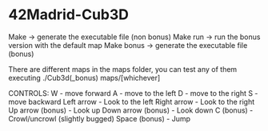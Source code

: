 # 42Madrid-Cub3D
Make -> generate the executable file (non bonus)
Make run -> run the bonus version with the default map
Make bonus -> generate the executable file (bonus)

There are different maps in the maps folder, you can test any of them executing ./Cub3d(_bonus) maps/[whichever]

CONTROLS:
W - move forward
A - move to the left
D - move to the right
S - move backward
Left arrow - Look to the left
Right arrow - Look to the right
Up arrow (bonus) - Look up
Down arrow (bonus) - Look down
C (bonus) - Crowl/uncrowl (slightly bugged)
Space (bonus) - Jump
